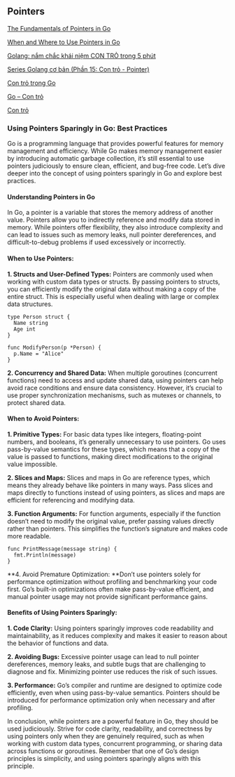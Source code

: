 ## Pointers

[The Fundamentals of Pointers in Go](https://betterprogramming.pub/pointers-in-go-9aa5c0682a)

[When and Where to Use Pointers in Go](https://towardsdev.com/when-and-where-to-use-pointers-in-go-7e89643a2c9)

[Golang: nắm chắc khái niệm CON TRỎ trong 5 phút](https://viblo.asia/p/go-lang-nam-chac-khai-niem-con-tro-trong-5-phut-maGK7OXAKj2)

[Series Golang cơ bản (Phần 15: Con trỏ - Pointer)](https://techmaster.vn/posts/35009/series-golang-co-ban-phan-15-con-tro-pointer)

[Con trỏ trong Go](https://viblo.asia/p/con-tro-trong-go-3P0lP6mPKox)

[Go – Con trỏ](https://phocode.com/go/go-lap-trinh-go/go-con-tro/)

[Con trỏ](https://huynhphuchuy.com/golang-series/bai-10-kieu-du-lieu-trong-golang-con-tro/)


### Using Pointers Sparingly in Go: Best Practices
Go is a programming language that provides powerful features for memory management and efficiency. While Go makes memory management easier by introducing automatic garbage collection, it’s still essential to use pointers judiciously to ensure clean, efficient, and bug-free code. Let’s dive deeper into the concept of using pointers sparingly in Go and explore best practices.

#### Understanding Pointers in Go
In Go, a pointer is a variable that stores the memory address of another value. Pointers allow you to indirectly reference and modify data stored in memory. While pointers offer flexibility, they also introduce complexity and can lead to issues such as memory leaks, null pointer dereferences, and difficult-to-debug problems if used excessively or incorrectly.

#### When to Use Pointers:
**1. Structs and User-Defined Types:** Pointers are commonly used when working with custom data types or structs. By passing pointers to structs, you can efficiently modify the original data without making a copy of the entire struct. This is especially useful when dealing with large or complex data structures.
```
type Person struct {
  Name string
  Age int
}

func ModifyPerson(p *Person) {
  p.Name = "Alice"
}
```
**2. Concurrency and Shared Data:** When multiple goroutines (concurrent functions) need to access and update shared data, using pointers can help avoid race conditions and ensure data consistency. However, it’s crucial to use proper synchronization mechanisms, such as mutexes or channels, to protect shared data.

#### When to Avoid Pointers:
**1. Primitive Types:** For basic data types like integers, floating-point numbers, and booleans, it’s generally unnecessary to use pointers. Go uses pass-by-value semantics for these types, which means that a copy of the value is passed to functions, making direct modifications to the original value impossible.

**2. Slices and Maps:** Slices and maps in Go are reference types, which means they already behave like pointers in many ways. Pass slices and maps directly to functions instead of using pointers, as slices and maps are efficient for referencing and modifying data.

**3. Function Arguments:** For function arguments, especially if the function doesn’t need to modify the original value, prefer passing values directly rather than pointers. This simplifies the function’s signature and makes code more readable.
```
func PrintMessage(message string) {
  fmt.Println(message)
}
```

**4. Avoid Premature Optimization: **Don’t use pointers solely for performance optimization without profiling and benchmarking your code first. Go’s built-in optimizations often make pass-by-value efficient, and manual pointer usage may not provide significant performance gains.

#### Benefits of Using Pointers Sparingly:
**1. Code Clarity:** Using pointers sparingly improves code readability and maintainability, as it reduces complexity and makes it easier to reason about the behavior of functions and data.

**2. Avoiding Bugs:** Excessive pointer usage can lead to null pointer dereferences, memory leaks, and subtle bugs that are challenging to diagnose and fix. Minimizing pointer use reduces the risk of such issues.

**3. Performance:** Go’s compiler and runtime are designed to optimize code efficiently, even when using pass-by-value semantics. Pointers should be introduced for performance optimization only when necessary and after profiling.

In conclusion, while pointers are a powerful feature in Go, they should be used judiciously. Strive for code clarity, readability, and correctness by using pointers only when they are genuinely required, such as when working with custom data types, concurrent programming, or sharing data across functions or goroutines. Remember that one of Go’s design principles is simplicity, and using pointers sparingly aligns with this principle.
